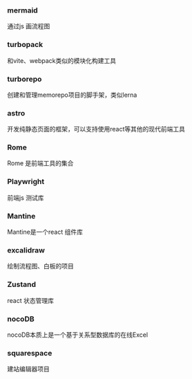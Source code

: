 ### mermaid

通过js 画流程图

### turbopack

和vite、webpack类似的模块化构建工具

### turborepo

创建和管理memorepo项目的脚手架，类似lerna

### astro

开发纯静态页面的框架，可以支持使用react等其他的现代前端工具


### Rome

Rome 是前端工具的集合

### Playwright

前端js 测试库

### Mantine

Mantine是一个react 组件库

### excalidraw

绘制流程图、白板的项目

### Zustand

react 状态管理库

### nocoDB

nocoDB本质上是一个基于关系型数据库的在线Excel

### squarespace 
建站编辑器项目

